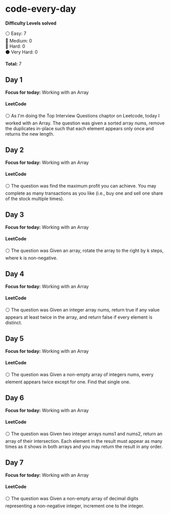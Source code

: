 # code-every-day

__Difficulty Levels solved__
 
 :white_circle: Easy: 7  
 :large_blue_circle: Medium: 0  
 :red_circle: Hard: 0  
 :black_circle: Very Hard: 0  

 __Total:__ 7


<!-- --------------------------------------------------------------------------------------------------------------------- -->
## Day 1
__Focus for today:__ Working with an Array

#### LeetCode
:white_circle: As I'm doing the Top Interview Questions chaptor on Leetcode, today I worked with an Array. The question was given a sorted array nums, remove the duplicates in-place such that each element appears only once and returns the new length.

<!-- --------------------------------------------------------------------------------------------------------------------- -->
<!-- --------------------------------------------------------------------------------------------------------------------- -->
## Day 2
__Focus for today:__ Working with an Array

#### LeetCode
:white_circle: The question was find the maximum profit you can achieve. You may complete as many transactions as you like (i.e., buy one and sell one share of the stock multiple times).

<!-- --------------------------------------------------------------------------------------------------------------------- -->
<!-- --------------------------------------------------------------------------------------------------------------------- -->
## Day 3
__Focus for today:__ Working with an Array

#### LeetCode
:white_circle: The question was Given an array, rotate the array to the right by k steps, where k is non-negative.

<!-- --------------------------------------------------------------------------------------------------------------------- -->
<!-- --------------------------------------------------------------------------------------------------------------------- -->
## Day 4
__Focus for today:__ Working with an Array

#### LeetCode
:white_circle: The question was Given an integer array nums, return true if any value appears at least twice in the array, and return false if every element is distinct.

<!-- --------------------------------------------------------------------------------------------------------------------- -->
<!-- --------------------------------------------------------------------------------------------------------------------- -->
## Day 5
__Focus for today:__ Working with an Array

#### LeetCode
:white_circle: The question was Given a non-empty array of integers nums, every element appears twice except for one. Find that single one.

<!-- --------------------------------------------------------------------------------------------------------------------- -->
<!-- --------------------------------------------------------------------------------------------------------------------- -->
## Day 6
__Focus for today:__ Working with an Array

#### LeetCode
:white_circle: The question was Given two integer arrays nums1 and nums2, return an array of their intersection. Each element in the result must appear as many times as it shows in both arrays and you may return the result in any order.

<!-- --------------------------------------------------------------------------------------------------------------------- -->
<!-- --------------------------------------------------------------------------------------------------------------------- -->
## Day 7
__Focus for today:__ Working with an Array

#### LeetCode
:white_circle: The question was Given a non-empty array of decimal digits representing a non-negative integer, increment one to the integer.

<!-- --------------------------------------------------------------------------------------------------------------------- -->
